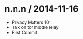
n.n.n / 2014-11-16 
==================

  * Privacy Matters 101
  * Talk on tor middle relay
  * First Commit
